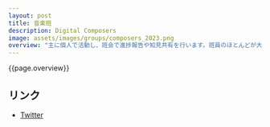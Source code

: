 ```yaml
---
layout: post
title: 音楽班
description: Digital Composers
image: assets/images/groups/composers_2023.png
overview: "主に個人で活動し、班会で進捗報告や知見共有を行います。班員のほとんどが大学に入ってから作曲活動を始めているので、初心者、経験者問わず歓迎します！"
---
```


{{page.overview}}

## リンク

- [Twitter](https://twitter.com/sokon_music)
